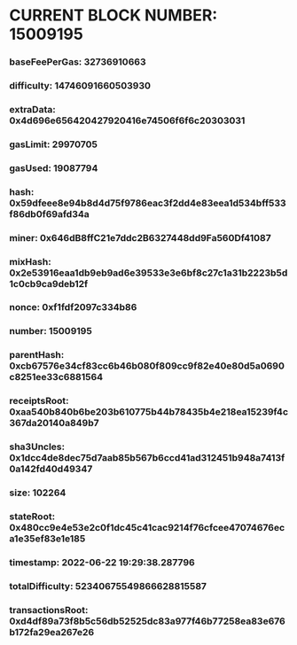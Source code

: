 # CURRENT BLOCK NUMBER: 15009195

### baseFeePerGas: 32736910663
### difficulty: 14746091660503930
### extraData: 0x4d696e656420427920416e74506f6f6c20303031
### gasLimit: 29970705
### gasUsed: 19087794
### hash: 0x59dfeee8e94b8d4d75f9786eac3f2dd4e83eea1d534bff533f86db0f69afd34a
### miner: 0x646dB8ffC21e7ddc2B6327448dd9Fa560Df41087
### mixHash: 0x2e53916eaa1db9eb9ad6e39533e3e6bf8c27c1a31b2223b5d1c0cb9ca9deb12f
### nonce: 0xf1fdf2097c334b86
### number: 15009195
### parentHash: 0xcb67576e34cf83cc6b46b080f809cc9f82e40e80d5a0690c8251ee33c6881564
### receiptsRoot: 0xaa540b840b6be203b610775b44b78435b4e218ea15239f4c367da20140a849b7
### sha3Uncles: 0x1dcc4de8dec75d7aab85b567b6ccd41ad312451b948a7413f0a142fd40d49347
### size: 102264
### stateRoot: 0x480cc9e4e53e2c0f1dc45c41cac9214f76cfcee47074676eca1e35ef83e1e185
### timestamp: 2022-06-22 19:29:38.287796
### totalDifficulty: 52340675549866628815587
### transactionsRoot: 0xd4df89a73f8b5c56db52525dc83a977f46b77258ea83e676b172fa29ea267e26
